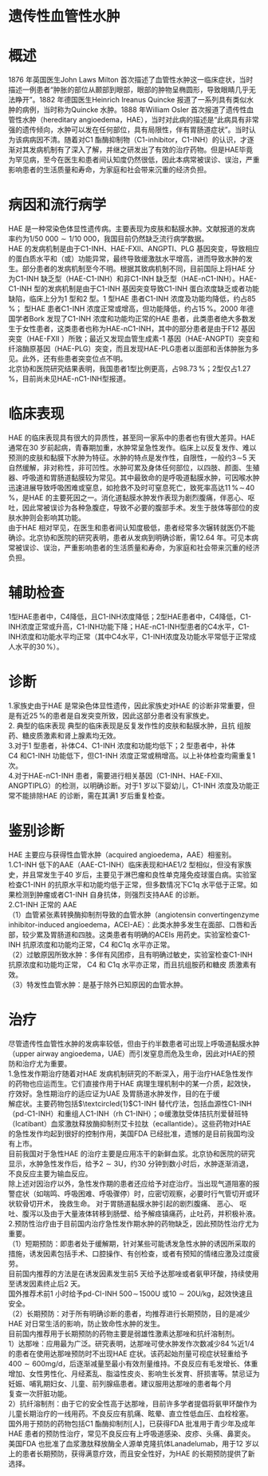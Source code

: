 # 遗传性血管性水肿  
# 概述  
1876 年英国医生John Laws Milton 首次描述了血管性水肿这一临床症状，当时描述一例患者“肿胀的部位从颞部到眼部，眼部的肿物呈椭圆形，导致眼睛几乎无法睁开”。1882 年德国医生Heinrich Ireanus Quincke 报道了一系列具有类似水肿的病例，当时称为Quincke 水肿。1888 年William Osler 首次报道了遗传性血管性水肿（hereditary angioedema，HAE），当时对此病的描述是“此病具有非常强的遗传倾向，水肿可以发在任何部位，具有局限性，伴有胃肠道症状”。当时认为该病病因不清。随着对C1 酯酶抑制物（C1-inhibitor，C1-INH）的认识，才逐渐对其发病机制有了深入了解，并继之研发出了有效的治疗药物。但是HAE毕竟为罕见病，至今在医生和患者间认知度仍然很低，因此本病常被误诊、误治，严重影响患者的生活质量和寿命，为家庭和社会带来沉重的经济负担。  
# 病因和流行病学  
HAE 是一种常染色体显性遗传病。主要表现为皮肤和黏膜水肿。文献报道的发病率约为$1/50\ 000{\sim}1/10\ 000$，我国目前仍然缺乏流行病学数据。  
HAE 的发病机制是由于C1-INH、HAE-FXII、ANGPTI、PLG 基因突变，导致相应的蛋白质水平和（或）功能异常，最终导致缓激肽水平增高，进而导致水肿的发生。部分患者的发病机制至今不明。根据其致病机制不同，目前国际上将HAE 分为C1-INH 缺乏型（HAE-C1-INH）和非C1-INH 缺乏型（HAE-nC1-INH）。HAE-C1-INH 型的发病机制是由于C1-INH 基因突变导致C1-INH 蛋白浓度缺乏或者功能缺陷，临床上分为1 型和2 型。1 型HAE 患者C1-INH 浓度及功能均降低，约占$85\,\%$； 型HAE 患者C1-INH 浓度正常或增高，但功能降低，约占$15\,\%$。2000 年德国学者Bork 发现了C1-INH 浓度和功能均正常的HAE 患者，此类患者绝大多数发生于女性患者，这类患者也称为HAE-nC1-INH，其中的部分患者是由于F12 基因突变（HAE-FXII ）所致；最近又发现血管生成素-1 基因（HAE-ANGPTI）突变和纤溶酶原基因（HAE-PLG）突变，而且发现HAE-PLG患者以面部和舌体肿胀为多见。此外，还有些患者突变位点不明。  
北京协和医院研究结果表明，我国患者1型比例更高，占$98.73\,\%$；2型仅占$1.27\,\%$，目前尚未见HAE-nC1-INH型报道。  
# 临床表现  
HAE 的临床表现具有很大的异质性，甚至同一家系中的患者也有很大差异。HAE 通常在30 岁前起病，青春期加重，水肿常呈急性发作。临床上以反复发作、难以预测的皮肤和黏膜下水肿为特征。水肿的特点是发作性，自限性，一般约$3\!\sim$5 天自然缓解，非对称性，非可凹性。水肿可累及身体任何部位，以四肢、颜面、生殖器、呼吸道和胃肠道黏膜较为常见。其中最致命的是呼吸道黏膜水肿，可因喉水肿迅速进展导致呼吸困难或窒息，如抢救不及时可窒息死亡，致死率高达$11\,\%\!\sim\!40\,\%$，是HAE 的主要死因之一。消化道黏膜水肿发作表现为剧烈腹痛，伴恶心、呕吐，因此常被误诊为各种急腹症，导致不必要的腹部手术。发生于肢体等部位的皮肤水肿则会影响其功能。  
由于HAE 相对罕见，在医生和患者间认知度极低，患者经常多次辗转就医仍不能确诊。北京协和医院的研究表明，患者从发病到明确诊断，需12.64 年。可见本病常被误诊、误治，严重影响患者的生活质量和寿命，为家庭和社会带来沉重的经济负担。  
# 辅助检查  
1型HAE患者中，C4降低，且C1-INH浓度降低；2型HAE患者中，C4降低，C1-INH浓度正常或升高，C1-INH功能下降；HAE-nC1-INH型患者的C4水平，C1-INH浓度和功能水平均正常（其中C4水平，C1-INH浓度及功能水平常低于正常成人水平的$30\,\%$）。  
# 诊断  
1.家族史由于HAE 是常染色体显性遗传，因此家族史对HAE 的诊断非常重要，但是有近$25\,\%$的患者是自发突变所致，因此这部分患者没有家族史。  
2. 典型的临床表现 典型的临床表现是反复发作性的皮肤和黏膜水肿，且抗 组胺药、糖皮质激素和肾上腺素均无效。  
3.对于1 型患者，补体C4、C1-INH 浓度和功能均低下；2 型患者中，补体  
C4 和C1-INH 功能低下，但C1-INH 浓度正常或稍增高。以上补体检查均需重复1 次。  
4.对于HAE-nC1-INH 患者，需要进行相关基因（C1-INH、HAE-FXII、ANGPTIPLG）的检测，以明确诊断。对于1 岁以下婴幼儿，C1-INH 浓度及功能正常不能排除HAE 的诊断，需在其满1 岁后重复检查。  
# 鉴别诊断  
HAE 主要应与获得性血管水肿（acquired angioedema，AAE）相鉴别。  
1.C1-INH 低下的AAE（AAE-C1-INH）临床表现和HAE1/2 型相似，但没有家族史，并且常发生于40 岁后，主要见于淋巴瘤和良性单克隆免疫球蛋白病。实验室检查C1-INH 的抗原水平和功能均低于正常，但多数情况下C1q 水平低于正常。如果检测到肿瘤或者C1-INH 自身抗体，则强烈支持AAE 的诊断。  
2.C1-INH  正常的 AAE  
（1）血管紧张素转换酶抑制剂导致的血管水肿（angiotensin convertingenzyme inhibitor-induced angioedema，ACEI-AE）：此类水肿多发生在面部、口唇和舌部，较少累及胃肠道和四肢。这类患者有明确的ACEIs 用药史。实验室检查C1-INH 抗原浓度和功能均正常，C4 和C1q 水平亦正常。  
（2）过敏原因所致水肿：多伴有风团疹，且有明确过敏史，实验室检查C1-INH  抗原浓度和功能均正常， C4  和 C1q  水平亦正常，而且抗组胺药和糖皮 质激素有效。  
（3）特发性血管水肿：是基于除外已知原因的血管水肿。  
# 治疗  
尽管遗传性血管性水肿的发病率较低，但由于约半数患者可出现上呼吸道黏膜水肿（upper airway angioedema，UAE）而引发窒息而危及生命，因此对HAE的预防和治疗尤为重要。  
1.急性发作期治疗随着对HAE 发病机制研究的不断深入，用于治疗HAE急性发作的药物也应运而生。它们直接作用于HAE 病理生理机制中的某一介质，起效快，疗效好。急性期治疗的适应证为UAE 及胃肠道水肿发作，目的在于缓  
解症状。主要药物包括$\textcircled{1}$C1-INH 替代疗法，包括血源性C1-INH（pd-C1-INH）和重组人C1-INH（rh C1-INH）；$\circledcirc$缓激肽受体拮抗剂爱替班特（Icatibant）血浆激肽释放酶抑制剂艾卡拉肽（ecallantide）。这些药物对HAE 的急性发作均起到很好的控制作用，美国FDA 已经批准，遗憾的是目前我国均没有上市。  
目前我国对于急性HAE 的治疗主要是应用冻干的新鲜血浆。北京协和医院的研究显示，水肿急性发作后，给予$2{\sim}3\mathrm{U}$，约30 分钟到数小时后，水肿逐渐消退，不良反应主要为输血反应。  
除上述对因治疗以外，急性发作期的患者还应给予对症治疗。当出现气道阻塞的报警症状（如喘鸣、呼吸困难、呼吸骤停）时，应密切观察，必要时行气管切开或环状软骨切开术， 挽救生命。 对于胃肠道黏膜水肿引起的剧烈腹痛、 恶心、 呕吐、腹泻以及由于大量液体转移到肠壁、给予解痉镇痛药，止吐药，并积极补液。  
2.预防性治疗由于目前国内治疗急性发作期水肿的药物缺乏，因此预防性治疗尤为重要。  
（1）短期预防：即患者处于缓解期，针对某些可能诱发急性水肿的诱因所采取的措施，诱发因素包括手术、口腔操作、有创检查，或者有预知的情绪应激及过度疲劳。  
目前国内推荐的方法是在诱发因素发生前5 天给予达那唑或者氨甲环酸，持续使用至诱发因素终止后2 天。  
国外推荐术前1 小时给予pd-CI-INH $500\!\sim\!1500\mathrm{U}$ 或$10{\sim}20\mathrm{U/kg}$，起效快速且安全。  
（2）长期预防：对于所有明确诊断的患者，均推荐进行长期预防，目的是减少HAE 对日常生活的影响，防止致命性水肿的发生。  
目前国内推荐用于长期预防的药物主要是弱雄性激素达那唑和抗纤溶制剂。  
1）达那唑：应用最为广泛。研究表明，达那唑可使水肿发作次数减少$84\,\%$近1/4 的患者在使用达那唑预防时不出现HAE 症状。该药起始剂量可视症状轻重给予$400{\sim}600\mathrm{mg/d}$，后逐渐减量至最小有效剂量维持。不良反应有毛发增长、体重增加、女性男性化、月经紊乱、脂溢性皮炎、影响生长发育、肝损害等。禁忌证为妊娠、哺乳期妇女、儿童、前列腺癌患者。建议服用达那唑的患者每个月  
复查一次肝脏功能。  
2）抗纤溶制剂：由于它的安全性高于达那唑，目前许多学者提倡将氨甲环酸作为儿童长期治疗的一线用药。不良反应有肌痛、眩晕、直立性低血压、血栓栓塞。  
国外用于预防的药物包括C1 酯酶抑制剂[人]，已获得FDA 批准用于青少年及成年HAE 患者的预防性治疗，常见不良反应有上呼吸道感染、皮疹、头痛、鼻窦炎。美国FDA 也批准了血浆激肽释放酶全人源单克隆抗体Lanadelumab，用于12 岁以上的患者长期预防，获得满意疗效，而且安全性好，为HAE 的长期预防提供了新选择。  
